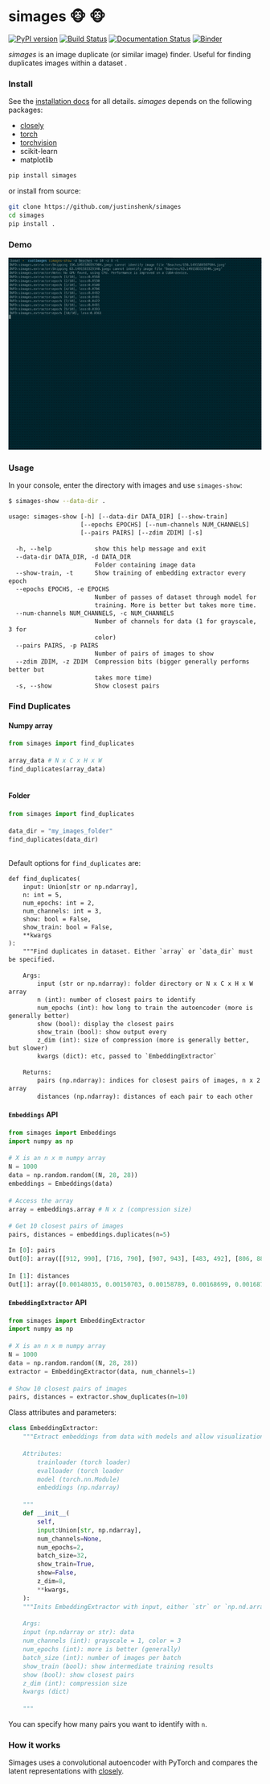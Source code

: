 # simages :monkey_face: :monkey_face:
[![PyPI version](https://badge.fury.io/py/simages.svg)](https://badge.fury.io/py/simages) [![Build Status](https://travis-ci.com/justinshenk/simages.svg?branch=master)](https://travis-ci.com/justinshenk/simages)  [![Documentation Status](https://readthedocs.org/projects/simages/badge/?version=latest)](https://simages.readthedocs.io/en/latest/?badge=latest)
       [![Binder](https://mybinder.org/badge_logo.svg)](https://mybinder.org/v2/gh/justinshenk/simages/master?filepath=demo.ipynb)

*simages* is an image duplicate (or similar image) finder. Useful for finding duplicates images within a dataset
.

### Install

See the [installation docs](https://simages.readthedocs.io/en/latest/install.html) for all details. *simages* depends on
the following packages:

- [closely](https://github.com/justinshenk/closely)
- [torch](https://pytorch.org)
- [torchvision](https://pytorch.org)
- scikit-learn
- matplotlib

```bash
pip install simages
```

or install from source:
```bash
git clone https://github.com/justinshenk/simages
cd simages
pip install .
```

### Demo

![simages_demo](images/simages_demo.gif)

### Usage

In your console, enter the directory with images and use `simages-show`:

```bash
$ simages-show --data-dir .
```

```
usage: simages-show [-h] [--data-dir DATA_DIR] [--show-train]
                    [--epochs EPOCHS] [--num-channels NUM_CHANNELS]
                    [--pairs PAIRS] [--zdim ZDIM] [-s]

  -h, --help            show this help message and exit
  --data-dir DATA_DIR, -d DATA_DIR
                        Folder containing image data
  --show-train, -t      Show training of embedding extractor every epoch
  --epochs EPOCHS, -e EPOCHS
                        Number of passes of dataset through model for
                        training. More is better but takes more time.
  --num-channels NUM_CHANNELS, -c NUM_CHANNELS
                        Number of channels for data (1 for grayscale, 3 for
                        color)
  --pairs PAIRS, -p PAIRS
                        Number of pairs of images to show
  --zdim ZDIM, -z ZDIM  Compression bits (bigger generally performs better but
                        takes more time)
  -s, --show            Show closest pairs

```

### Find Duplicates

#### Numpy array

```python
from simages import find_duplicates

array_data # N x C x H x W
find_duplicates(array_data)
 
```

#### Folder

```python
from simages import find_duplicates

data_dir = "my_images_folder"
find_duplicates(data_dir)
 
```

Default options for `find_duplicates` are:

```
def find_duplicates(
    input: Union[str or np.ndarray],
    n: int = 5,
    num_epochs: int = 2,
    num_channels: int = 3,
    show: bool = False,
    show_train: bool = False,
    **kwargs
):
    """Find duplicates in dataset. Either `array` or `data_dir` must be specified.

    Args:
        input (str or np.ndarray): folder directory or N x C x H x W array
        n (int): number of closest pairs to identify
        num_epochs (int): how long to train the autoencoder (more is generally better)
        show (bool): display the closest pairs
        show_train (bool): show output every
        z_dim (int): size of compression (more is generally better, but slower)
        kwargs (dict): etc, passed to `EmbeddingExtractor`

    Returns:
        pairs (np.ndarray): indices for closest pairs of images, n x 2 array
        distances (np.ndarray): distances of each pair to each other
```

#### `Embeddings` API

```python
from simages import Embeddings
import numpy as np

# X is an n x m numpy array
N = 1000
data = np.random.random((N, 28, 28))
embeddings = Embeddings(data)

# Access the array
array = embeddings.array # N x z (compression size)

# Get 10 closest pairs of images
pairs, distances = embeddings.duplicates(n=5)

```

```python
In [0]: pairs
Out[0]: array([[912, 990], [716, 790], [907, 943], [483, 492], [806, 883]])

In [1]: distances
Out[1]: array([0.00148035, 0.00150703, 0.00158789, 0.00168699, 0.00168721])
```

#### `EmbeddingExtractor` API

```python
from simages import EmbeddingExtractor
import numpy as np

# X is an n x m numpy array
N = 1000
data = np.random.random((N, 28, 28))
extractor = EmbeddingExtractor(data, num_channels=1)

# Show 10 closest pairs of images
pairs, distances = extractor.show_duplicates(n=10)

```

Class attributes and parameters:

```python
class EmbeddingExtractor:
    """Extract embeddings from data with models and allow visualization.

    Attributes:
        trainloader (torch loader)
        evalloader (torch loader
        model (torch.nn.Module)
        embeddings (np.ndarray)

    """
    def __init__(
        self,
        input:Union[str, np.ndarray],
        num_channels=None,
        num_epochs=2,
        batch_size=32,
        show_train=True,
        show=False,
        z_dim=8,
        **kwargs,
    ):
    """Inits EmbeddingExtractor with input, either `str` or `np.nd.array`, performs training and validation.
    
    Args:
    input (np.ndarray or str): data
    num_channels (int): grayscale = 1, color = 3
    num_epochs (int): more is better (generally)
    batch_size (int): number of images per batch
    show_train (bool): show intermediate training results
    show (bool): show closest pairs
    z_dim (int): compression size
    kwargs (dict)
    
    """

```

You can specify how many pairs you want to identify with `n`.
 
### How it works

Simages uses a convolutional autoencoder with PyTorch and compares the latent representations with [closely](https://github.com/justinshenk/closely).
